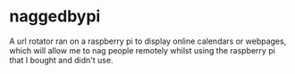 # naggedbypi
A url rotator ran on a raspberry pi to display online calendars or webpages, which will allow me to nag people remotely whilst using the raspberry pi that I bought and didn't use. 


